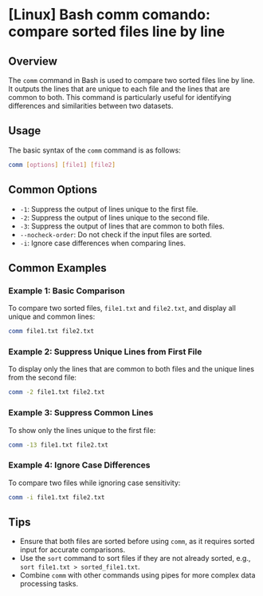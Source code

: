# [Linux] Bash comm comando: compare sorted files line by line

## Overview
The `comm` command in Bash is used to compare two sorted files line by line. It outputs the lines that are unique to each file and the lines that are common to both. This command is particularly useful for identifying differences and similarities between two datasets.

## Usage
The basic syntax of the `comm` command is as follows:

```bash
comm [options] [file1] [file2]
```

## Common Options
- `-1`: Suppress the output of lines unique to the first file.
- `-2`: Suppress the output of lines unique to the second file.
- `-3`: Suppress the output of lines that are common to both files.
- `--nocheck-order`: Do not check if the input files are sorted.
- `-i`: Ignore case differences when comparing lines.

## Common Examples

### Example 1: Basic Comparison
To compare two sorted files, `file1.txt` and `file2.txt`, and display all unique and common lines:

```bash
comm file1.txt file2.txt
```

### Example 2: Suppress Unique Lines from First File
To display only the lines that are common to both files and the unique lines from the second file:

```bash
comm -2 file1.txt file2.txt
```

### Example 3: Suppress Common Lines
To show only the lines unique to the first file:

```bash
comm -13 file1.txt file2.txt
```

### Example 4: Ignore Case Differences
To compare two files while ignoring case sensitivity:

```bash
comm -i file1.txt file2.txt
```

## Tips
- Ensure that both files are sorted before using `comm`, as it requires sorted input for accurate comparisons.
- Use the `sort` command to sort files if they are not already sorted, e.g., `sort file1.txt > sorted_file1.txt`.
- Combine `comm` with other commands using pipes for more complex data processing tasks.